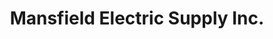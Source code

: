 ---
title: "Mansfield Electric Supply Inc."
url: /ontario/mansfield-electric-supply-inc/
shop: Elektronik
---